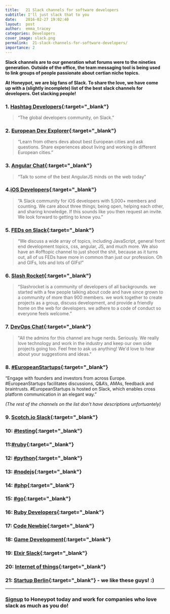 ```yaml
---
title:   21 Slack channels for software developers
subtitle: I'll just slack that to you
date:    2016-02-27 19:02:40
layout:  post
author:  emma_tracey
categories: Developers
cover_image: slack.png
permalink:  21-slack-channels-for-software-developers/
importance: 2
---
```


**Slack channels are to our generation what forums were to the nineties generation. Outside of the office, the team messaging tool is being used to link groups of people passionate about certian niche topics.** 

**At Honeypot, we are big fans of Slack. To share the love, we have come up with a (slightly incomplete) list of the best slack channels for developers. Get slacking people!** 


### 1. [Hashtag Developers][1]{:target="_blank"}


>“The global developers community, on Slack.”


### 2. [European Dev Explorer][2]{:target="_blank"} 


>“Learn from others devs about best European cities and ask questions. Share experiences about living and working in different European cities.”


### 3. [Angular Chat][3]{:target="_blank"}

 
>“Talk to some of the best AngularJS minds on the web today”


### 4.[iOS Developers][4]{:target="_blank"}

>“A Slack community for iOS developers with 5,000+ members and counting. We care about three things; being open, helping each other, and sharing knowledge. If this sounds like you then request an invite. We look forward to getting to know you.”


### 5. [FEDs on Slack][5]{:target="_blank"}
 
> “We discuss a wide array of topics, including JavaScript, general front end development topics, css, angular, JS, and much more. We also have an #offtopic channel to just shoot the shit, because as it turns out, all of us FEDs have more in common than just our profession. Oh and GIFs, lots and lots of GIFs!” 

### 6. [Slash Rocket][6]{:target="_blank"}  
 
>“Slashrocket is a community of developers of all backgrounds. we started with a few people talking about code and have since grown to a community of more than 900 members. we work together to create projects as a group, discuss development, and provide a friendly home on the web for developers. we adhere to a code of conduct so everyone feels welcome.”


### 7. [DevOps Chat][7]{:target="_blank"} 

>"All the admins for this channel are huge nerds. Seriously. We really love technology and work in the industry and keep our own side projects going too. Feel free to ask us anything! We'd love to hear about your suggestions and ideas."


### 8. [#EuropeanStartups][8]{:target="_blank"} 

“Engage with founders and investors from across Europe. #EuropeanStartups facilitates discussions, Q&A’s, AMAs, feedback and braintrusts. #EuropeanStartups is hosted on Slack, which enables cross platform communication in an elegant way.”

*(The rest of the channels on the list don't have descriptions unfortuantely)*

### 9. [Scotch.io Slack][9]{:target="_blank"}  

### 10: [#testing][10]{:target="_blank"} 

### 11:[#ruby][11]{:target="_blank"} 

### 12: [#python][12]{:target="_blank"} 

### 13: [#nodejs][13]{:target="_blank"}

### 14: [#php][14]{:target="_blank"}

### 15: [#go][15]{:target="_blank"}

### 16: [Ruby Developers][16]{:target="_blank"}

### 17: [Code Newbie][17]{:target="_blank"}

### 18: [Game Development][18]{:target="_blank"}

### 19: [Elxir Slack][19]{:target="_blank"}

### 20: [Internet of things][20]{:target="_blank"}

### 21: [Startup Berlin][21]{:target="_blank"} - we like these guys! :) 

* * *

### [Signup][22] to Honeypot today and work for companies who love slack as much as you do! 


[1]: http://www.hashtagdevelopers.com
[2]: https://europeandevexplorer.typeform.com/to/MC3qnG  
[3]: http://angularchat.co/ 
[4]: http://ios-developers.io/
[5]: http://fedsonslack.com/  
[6]: https://slashrocket.io/
[7]: https://devopschat.co/
[8]: https://europeanstartups.typeform.com/to/K3rhOT 
[9]: https://scotch-slack.herokuapp.com/ 
[10]: http://hashtagtesting.com/ 
[11]: https://hashtagruby.slack.com/
[12]: https://hashtagpython.slack.com/
[13]: https://hashtagnodejs.slack.com/
[14]: https://hashtagphp.slack.com/
[15]: https://hashtaggo.slack.com/
[16]: https://rubydevelopers.typeform.com/to/l7WVWl 
[17]: https://codenewbie.typeform.com/to/uwsWlZ 
[18]: https://gamedevslack.herokuapp.com/ 
[19]: https://elixir-slackin.herokuapp.com/
[20]: https://anythings.typeform.com/to/gwIRkn 
[21]: https://startupberlin.slack.com/messages/general/ 
[22]: https://www.honeypot.io/users/sign_up/?utm_source=blogsla


